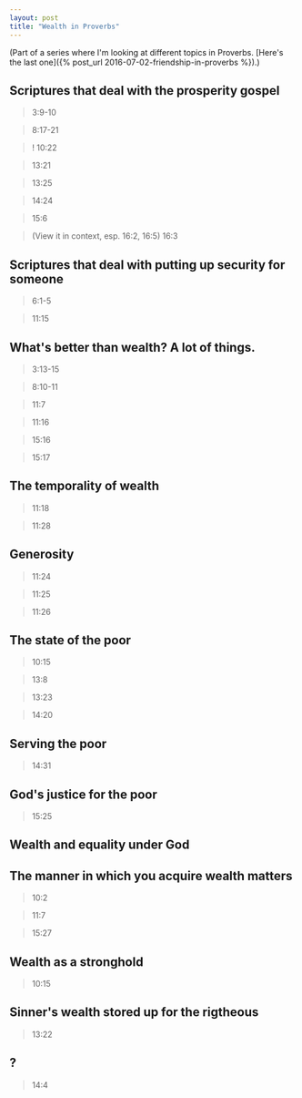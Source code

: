 ```yaml
---
layout: post
title: "Wealth in Proverbs"
---
```


(Part of a series where I'm looking at different topics in Proverbs. [Here's the last one]({% post_url 2016-07-02-friendship-in-proverbs %}).)

## Scriptures that deal with the prosperity gospel

> 3:9-10

> 8:17-21

> ! 10:22

> 13:21

> 13:25

> 14:24

> 15:6

> (View it in context, esp. 16:2, 16:5) 16:3


## Scriptures that deal with putting up security for someone

> 6:1-5

> 11:15

## What's better than wealth? A lot of things.

> 3:13-15

> 8:10-11

> 11:7

> 11:16

> 15:16

> 15:17


## The temporality of wealth

> 11:18 

> 11:28


## Generosity

> 11:24

> 11:25

> 11:26


## The state of the poor

> 10:15

> 13:8

> 13:23

> 14:20


## Serving the poor

> 14:31

## God's justice for the poor

> 15:25


## Wealth and equality under God


## The manner in which you acquire wealth matters

> 10:2

> 11:7

> 15:27

## Wealth as a stronghold

> 10:15

## Sinner's wealth stored up for the rigtheous

> 13:22


## ? 

> 14:4 